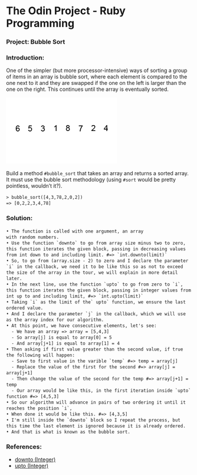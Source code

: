 # **The Odin Project - Ruby Programming**

### **Project: Bubble Sort**

### **Introduction:**

One of the simpler (but more processor-intensive) ways of sorting a group of items in an array is bubble sort, where each element is compared to the one next to it and they are swapped if the one on the left is larger than the one on the right. This continues until the array is eventually sorted.

![](bubble-sort-example.gif)

Build a method `#bubble_sort` that takes an array and returns a sorted array. It must use the bubble sort methodology (using `#sort` would be pretty pointless, wouldn’t it?).

```irb
> bubble_sort([4,3,78,2,0,2])
=> [0,2,2,3,4,78]
```

### **Solution:**

    • The function is called with one argument, an array
    with random numbers.
    • Use the function `downto` to go from array size minus two to zero, this function iterates the given block, passing in decreasing values from int down to and including limit. #=> `int.downto(limit)`
    • So, to go from (array.size - 2) to zero and I declare the parameter `i` in the callback, we need it to be like this so as not to exceed the size of the array in the tour, we will explain in more detail later.
    • In the next line, use the function `upto` to go from zero to `i`, this function iterates the given block, passing in integer values from int up to and including limit, #=> `int.upto(limit)`
    • Taking `i` as the limit of the` upto` function, we ensure the last ordered value.
    • And I declare the parameter `j` in the callback, which we will use as the array index for our algorithm.
    • At this point, we have consecutive elements, let's see:
      - We have an array => array = [5,4,3]
      - So array[j] is equal to array[0] = 5
      - And array[j+1] is equal to array[1] = 4
    • Then asking if first value greater than the second value, if true the following will happen:
      - Save to first value in the varible `temp` #=> temp = array[j]
      - Replace the value of the first for the second #=> array[j] = array[j+1]
      - Then change the value of the second for the temp #=> array[j+1] = temp
      - Our array would be like this, in the first iteration inside `upto` function #=> [4,5,3]
    • So our algorithm will advance in pairs of two ordering it until it reaches the position `i`, 
    • When done it would be like this. #=> [4,3,5]
    • I'm still inside the `downto` block so I repeat the process, but this time the last element is ignored because it is already ordered.
    • And that is what is known as the bubble sort.

### **References:**

* [downto (Integer)](https://ruby-doc.org/core-2.5.0/Integer.html#method-i-downto)
* [upto (Integer)](https://ruby-doc.org/core-2.5.0/Integer.html#method-i-upto)